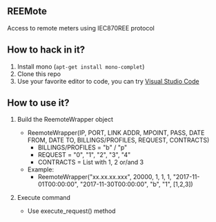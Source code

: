 ## REEMote

Access to remote meters using IEC870REE protocol

## How to hack in it?

1. Install mono (`apt-get install mono-complet`)
2. Clone this repo
3. Use your favorite editor to code, you can try [Visual Studio Code](https://code.visualstudio.com/)

## How to use it?

1. Build the ReemoteWrapper object
    - ReemoteWrapper(IP, PORT, LINK ADDR, MPOINT, PASS, DATE FROM, DATE TO, BILLINGS/PROFILES, REQUEST, CONTRACTS)
        - BILLINGS/PROFILES = "b" / "p"
        - REQUEST = "0", "1", "2", "3", "4"
        - CONTRACTS = List with 1, 2 or/and 3
    - Example:
        - ReemoteWrapper("xx.xx.xx.xxx", 20000, 1, 1, 1, "2017-11-01T00:00:00", "2017-11-30T00:00:00", "b", "1", [1,2,3])

2. Execute command
    - Use execute_request() method

